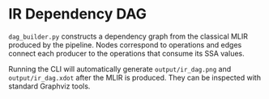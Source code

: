 # IR Dependency DAG

`dag_builder.py` constructs a dependency graph from the classical MLIR produced by the pipeline. Nodes correspond to operations and edges connect each producer to the operations that consume its SSA values.

Running the CLI will automatically generate `output/ir_dag.png` and `output/ir_dag.xdot` after the MLIR is produced. They can be inspected with standard Graphviz tools.
